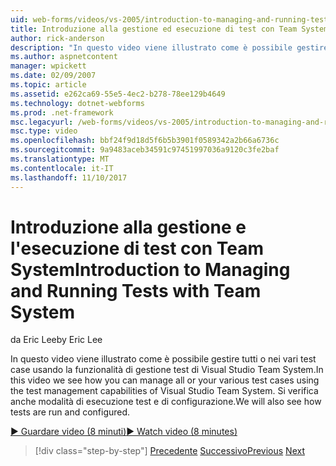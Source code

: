 ```yaml
---
uid: web-forms/videos/vs-2005/introduction-to-managing-and-running-tests-with-team-system
title: Introduzione alla gestione ed esecuzione di test con Team System | Documenti Microsoft
author: rick-anderson
description: "In questo video viene illustrato come è possibile gestire tutti o nei vari test case usando la funzionalità di gestione test di Visual Studio Team System. Verrà anche visualizzato..."
ms.author: aspnetcontent
manager: wpickett
ms.date: 02/09/2007
ms.topic: article
ms.assetid: e262ca69-55e5-4ec2-b278-78ee129b4649
ms.technology: dotnet-webforms
ms.prod: .net-framework
msc.legacyurl: /web-forms/videos/vs-2005/introduction-to-managing-and-running-tests-with-team-system
msc.type: video
ms.openlocfilehash: bbf24f9d18d5f6b5b3901f0589342a2b66a6736c
ms.sourcegitcommit: 9a9483aceb34591c97451997036a9120c3fe2baf
ms.translationtype: MT
ms.contentlocale: it-IT
ms.lasthandoff: 11/10/2017
---
```

<a name="introduction-to-managing-and-running-tests-with-team-system"></a><span data-ttu-id="a521e-104">Introduzione alla gestione e l'esecuzione di test con Team System</span><span class="sxs-lookup"><span data-stu-id="a521e-104">Introduction to Managing and Running Tests with Team System</span></span>
====================
<span data-ttu-id="a521e-105">da Eric Lee</span><span class="sxs-lookup"><span data-stu-id="a521e-105">by Eric Lee</span></span>

<span data-ttu-id="a521e-106">In questo video viene illustrato come è possibile gestire tutti o nei vari test case usando la funzionalità di gestione test di Visual Studio Team System.</span><span class="sxs-lookup"><span data-stu-id="a521e-106">In this video we see how you can manage all or your various test cases using the test management capabilities of Visual Studio Team System.</span></span> <span data-ttu-id="a521e-107">Si verifica anche modalità di esecuzione test e di configurazione.</span><span class="sxs-lookup"><span data-stu-id="a521e-107">We will also see how tests are run and configured.</span></span>

[<span data-ttu-id="a521e-108">&#9654; Guardare video (8 minuti)</span><span class="sxs-lookup"><span data-stu-id="a521e-108">&#9654; Watch video (8 minutes)</span></span>](https://channel9.msdn.com/Blogs/ASP-NET-Site-Videos/introduction-to-managing-and-running-tests-with-team-system)

>[!div class="step-by-step"]
<span data-ttu-id="a521e-109">[Precedente](introduction-to-manual-testing-with-team-system.md)
[Successivo](measuring-the-business-value-of-ajax.md)</span><span class="sxs-lookup"><span data-stu-id="a521e-109">[Previous](introduction-to-manual-testing-with-team-system.md)
[Next](measuring-the-business-value-of-ajax.md)</span></span>

